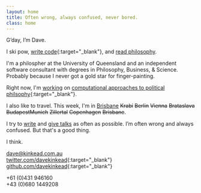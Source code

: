 ```yaml
---
layout: home
title: Often wrong, always confused, never bored.
class: home
---
```


G’day, I’m Dave.

I ski pow, [write code](https://github.com/davekinkead){:target="_blank"}, and [read philosophy](/philosophy).

I'm a philospher at the University of Queensland and an independent software consultant with degrees in Philosophy, Business, & Science.  Probably because I never got a gold star for finger-painting. 

Right now, I'm [working](/projects) on [computational approaches to political philsophy](https://github.com/davekinkead/modelling-the-boundary-problem/){:target="_blank"}.

I also like to travel. This week, I'm in [Brisbane](#) <strike>Krabi</strike> <strike>Berlin</strike> <strike>Vienna</strike> <strike>Brataslava</strike> <strike>Budapest</strike><strike>Munich</strike> <strike>Zillertal</strike> <strike>Copenhagen</strike> <strike>Brisbane</strike>.

I try to [write](/thoughts) and [give talks](/talks) as often as possible.  I’m often wrong and always confused.  But that's a good thing. 

I think.

[dave@kinkead.com.au](mailto:dave@kinkead.com.au)  
[twitter.com/davekinkead](https://twitter.com/davekinkead){:target="_blank"}  
[github.com/davekinkead](https://github.com/davekinkead){:target="_blank"}

+61 (0)431 946160  
+43 (0)680 1449208   
